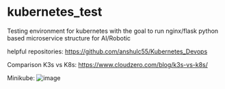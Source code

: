 # kubernetes_test
Testing environment for kubernetes with the goal to run nginx/flask python based microservice structure for AI/Robotic

helpful repositories:
https://github.com/anshulc55/Kubernetes_Devops


Comparison K3s vs K8s:
https://www.cloudzero.com/blog/k3s-vs-k8s/

Minikube:
![image](https://github.com/BalticMaterials/kubernetes_test/assets/49223724/b6fe71b6-bf6c-40b8-95b1-e991189fdc53)
